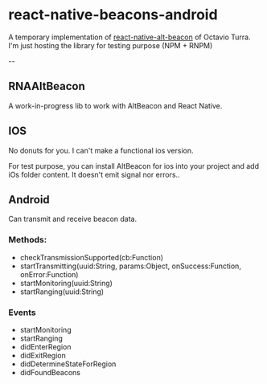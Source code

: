 # react-native-beacons-android
A temporary implementation of [react-native-alt-beacon](https://github.com/octavioturra/react-native-alt-beacon) of Octavio Turra.  I'm just hosting the library for testing purpose (NPM + RNPM)

--

## RNAAltBeacon

A work-in-progress lib to work with AltBeacon and React Native.

## IOS

No donuts for you. I can't make a functional ios version.

For test purpose, you can install AltBeacon for ios into your project and add iOs folder content.
It doesn't emit signal nor errors..

## Android

Can transmit and receive beacon data.

### Methods:

- checkTransmissionSupported(cb:Function)
- startTransmitting(uuid:String, params:Object, onSuccess:Function, onError:Function)
- startMonitoring(uuid:String)
- startRanging(uuid:String)

### Events

- startMonitoring
- startRanging
- didEnterRegion
- didExitRegion
- didDetermineStateForRegion
- didFoundBeacons
